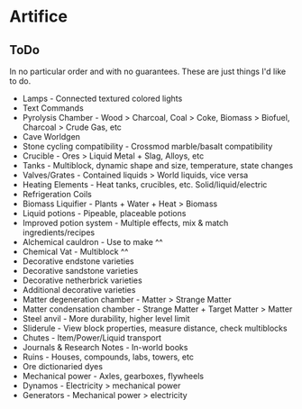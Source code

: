 # Artifice

## ToDo

In no particular order and with no guarantees. These are just things I'd like to do.

* Lamps - Connected textured colored lights
* Text Commands
* Pyrolysis Chamber - Wood > Charcoal, Coal > Coke, Biomass > Biofuel, Charcoal > Crude Gas, etc
* Cave Worldgen
* Stone cycling compatibility - Crossmod marble/basalt compatibility
* Crucible - Ores > Liquid Metal + Slag, Alloys, etc
* Tanks - Multiblock, dynamic shape and size, temperature, state changes
* Valves/Grates - Contained liquids > World liquids, vice versa
* Heating Elements - Heat tanks, crucibles, etc. Solid/liquid/electric
* Refrigeration Coils
* Biomass Liquifier - Plants + Water + Heat > Biomass
* Liquid potions - Pipeable, placeable potions
* Improved potion system - Multiple effects, mix & match ingredients/recipes
* Alchemical cauldron - Use to make ^^
* Chemical Vat - Multiblock ^^
* Decorative endstone varieties
* Decorative sandstone varieties
* Decorative netherbrick varieties
* Additional decorative varieties
* Matter degeneration chamber - Matter > Strange Matter
* Matter condensation chamber - Strange Matter + Target Matter > Matter
* Steel anvil - More durability, higher level limit
* Sliderule - View block properties, measure distance, check multiblocks
* Chutes - Item/Power/Liquid transport
* Journals & Research Notes - In-world books
* Ruins - Houses, compounds, labs, towers, etc
* Ore dictionaried dyes
* Mechanical power - Axles, gearboxes, flywheels
* Dynamos - Electricity > mechanical power
* Generators - Mechanical power > electricity
